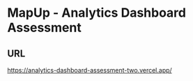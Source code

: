 # MapUp - Analytics Dashboard Assessment

## URL 
https://analytics-dashboard-assessment-two.vercel.app/



